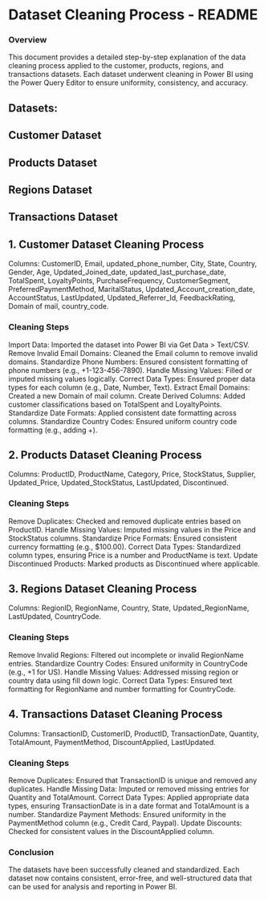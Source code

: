 # Dataset Cleaning Process - README

### Overview

This document provides a detailed step-by-step explanation of the data cleaning process applied to the customer, products, regions, and transactions datasets. Each dataset underwent cleaning in Power BI using the Power Query Editor to ensure uniformity, consistency, and accuracy.

## Datasets:

## Customer Dataset

## Products Dataset

## Regions Dataset

## Transactions Dataset

## 1. Customer Dataset Cleaning Process

Columns:
CustomerID, Email, updated_phone_number, City, State, Country, Gender, Age, Updated_Joined_date, updated_last_purchase_date, TotalSpent, LoyaltyPoints, PurchaseFrequency, CustomerSegment, PreferredPaymentMethod, MaritalStatus, Updated_Account_creation_date, AccountStatus, LastUpdated, Updated_Referrer_Id, FeedbackRating, Domain of mail, country_code.

### Cleaning Steps

Import Data: Imported the dataset into Power BI via Get Data > Text/CSV.
Remove Invalid Email Domains: Cleaned the Email column to remove invalid domains.
Standardize Phone Numbers: Ensured consistent formatting of phone numbers (e.g., +1-123-456-7890).
Handle Missing Values: Filled or imputed missing values logically.
Correct Data Types: Ensured proper data types for each column (e.g., Date, Number, Text).
Extract Email Domains: Created a new Domain of mail column.
Create Derived Columns: Added customer classifications based on TotalSpent and LoyaltyPoints.
Standardize Date Formats: Applied consistent date formatting across columns.
Standardize Country Codes: Ensured uniform country code formatting (e.g., adding +).

## 2. Products Dataset Cleaning Process

Columns:
ProductID, ProductName, Category, Price, StockStatus, Supplier, Updated_Price, Updated_StockStatus, LastUpdated, Discontinued.

### Cleaning Steps

Remove Duplicates: Checked and removed duplicate entries based on ProductID.
Handle Missing Values: Imputed missing values in the Price and StockStatus columns.
Standardize Price Formats: Ensured consistent currency formatting (e.g., $100.00).
Correct Data Types: Standardized column types, ensuring Price is a number and ProductName is text.
Update Discontinued Products: Marked products as Discontinued where applicable.

## 3. Regions Dataset Cleaning Process

Columns:
RegionID, RegionName, Country, State, Updated_RegionName, LastUpdated, CountryCode.

### Cleaning Steps

Remove Invalid Regions: Filtered out incomplete or invalid RegionName entries.
Standardize Country Codes: Ensured uniformity in CountryCode (e.g., +1 for US).
Handle Missing Values: Addressed missing region or country data using fill down logic.
Correct Data Types: Ensured text formatting for RegionName and number formatting for CountryCode.

## 4. Transactions Dataset Cleaning Process

Columns:
TransactionID, CustomerID, ProductID, TransactionDate, Quantity, TotalAmount, PaymentMethod, DiscountApplied, LastUpdated.

### Cleaning Steps

Remove Duplicates: Ensured that TransactionID is unique and removed any duplicates.
Handle Missing Data: Imputed or removed missing entries for Quantity and TotalAmount.
Correct Data Types: Applied appropriate data types, ensuring TransactionDate is in a date format and TotalAmount is a number.
Standardize Payment Methods: Ensured uniformity in the PaymentMethod column (e.g., Credit Card, Paypal).
Update Discounts: Checked for consistent values in the DiscountApplied column.

### Conclusion

The datasets have been successfully cleaned and standardized. Each dataset now contains consistent, error-free, and well-structured data that can be used for analysis and reporting in Power BI.
